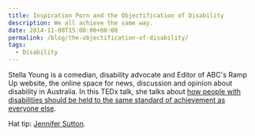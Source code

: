 ```yaml
---
title: Inspiration Porn and the Objectification of Disability
description: We all achieve the same way.
date: 2014-11-08T15:00:00+00:00
permalink: /blog/the-objectification-of-disability/
tags:
  - Disability
---
```


Stella Young is a comedian, disability advocate and Editor of ABC's Ramp Up website, the online space for news, discussion and opinion about disability in Australia. In this TEDx talk, she talks about [how people with disabilities should be held to the same standard of achievement as everyone else](https://www.youtube.com/watch?v=SxrS7-I_sMQ).

Hat tip: [Jennifer Sutton](https://twitter.com/jsutt).
